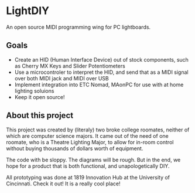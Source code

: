 # LightDIY

An open source MIDI programming wing for PC lightboards. 

## Goals

- Create an HID (Human Interface Device) out of stock components, such as Cherry MX Keys and Slider Potentiometers
- Use a microcontroler to interpret the HID, and send that as a MIDI signal over both MIDI jack and MIDI over USB
- Implement integration into ETC Nomad, MAonPC for use with at home lighting soluions
- Keep it open source!

## About this project

This project was created by (literaly) two broke college roomates, neither of which are computer science majors. It came out of the need of one roomate, who is a Theatre Lighting Major, to allow for in-room control without buying thousands of dollars worth of equipment.

The code with be sloppy. The diagrams will be rough. But in the end, we hope for a product that is both functional, and unapologetically DIY.

All prototyping was done at 1819 Innovation Hub at the University of Cincinnati. Check it out! It is a really cool place!
